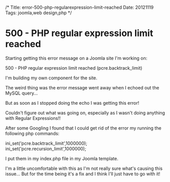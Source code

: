 /*
Title: error-500-php-regularexpression-limit-reached
Date: 20121119
Tags: joomla,web design,php
*/

# 500 - PHP regular expression limit reached

Starting getting this error message on a Joomla site I'm working on:

500 - PHP regular expression limit reached (pcre.backtrack_limit)

I'm building my own component for the site.

The weird thing was the error message went away when I echoed out the MySQL query...

But as soon as I stopped doing the echo I was getting this error!

Couldn't figure out what was going on, especially as I wasn't doing anything with Regular Expressions!!

After some Googling I found that I could get rid of the error my running the following php commands:

ini_set('pcre.backtrack_limit',1000000);
ini_set('pcre.recursion_limit',1000000);

I put them in my index.php file in my Joomla template.

I'm a little uncomfortable with this as I'm not really sure what's causing this issue... But for the time being it's a fix and I think I'll just have to go with it!


